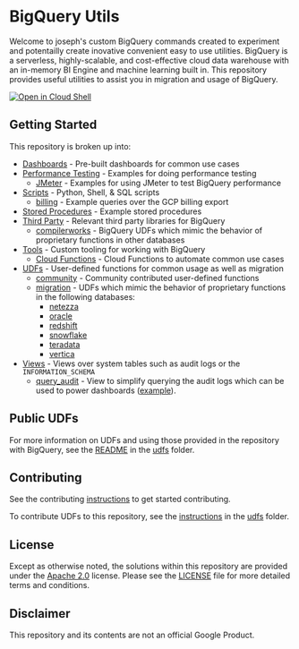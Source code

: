 # BigQuery Utils

Welcome to joseph's custom BigQuery commands created to experiment and potentailly create inovative convenient easy to use utilities. 
BigQuery is a serverless, highly-scalable, and cost-effective cloud data
warehouse with an in-memory BI Engine and machine learning built in. This
repository provides useful utilities to assist you in migration and usage of
BigQuery.

[![Open in Cloud Shell](http://gstatic.com/cloudssh/images/open-btn.svg)](https://console.cloud.google.com/cloudshell/editor?cloudshell_git_repo=https%3A%2F%2Fgithub.com%2FGoogleCloudPlatform%2Fbigquery-utils.git)

## Getting Started

This repository is broken up into:

*   [Dashboards](/dashboards) - Pre-built dashboards for common use cases
*   [Performance Testing](/performance_testing) - Examples for doing performance testing
    *   [JMeter](/performance_testing/jmeter) - Examples for using JMeter to test BigQuery performance
*   [Scripts](/scripts) - Python, Shell, & SQL scripts
    *   [billing](/scripts/billing) - Example queries over the GCP billing
        export
*   [Stored Procedures](/stored_procedures) - Example stored procedures
*   [Third Party](/third_party) - Relevant third party libraries for BigQuery 
    *   [compilerworks](/third_party/compilerworks) - BigQuery UDFs which mimic the behavior of proprietary functions in other databases
*   [Tools](/tools) - Custom tooling for working with BigQuery
    *   [Cloud Functions](/tools/cloud_functions) - Cloud Functions to automate common use cases
*   [UDFs](/udfs) - User-defined functions for common usage as well as migration
    *   [community](/udfs/community) - Community contributed user-defined
        functions
    *   [migration](/udfs/migration) - UDFs which mimic the behavior of
        proprietary functions in the following databases:
        *   [netezza](/udfs/migration/netezza)
        *   [oracle](/udfs/migration/oracle)
        *   [redshift](/udfs/migration/redshift)
        *   [snowflake](/udfs/migration/snowflake)
        *   [teradata](/udfs/migration/teradata)
        *   [vertica](/udfs/migration/vertica)
*   [Views](/views) - Views over system tables such as audit logs or the
    `INFORMATION_SCHEMA`
    *   [query_audit](/views/audit/query_audit.sql) - View to simplify querying
        the audit logs which can be used to power dashboards
        ([example](https://codelabs.developers.google.com/codelabs/bigquery-pricing-workshop/#0)).


## Public UDFs

For more information on UDFs and using those provided in the repository with
BigQuery, see the [README](/udfs/README.md) in the [udfs](/udfs) folder.

## Contributing

See the contributing [instructions](/CONTRIBUTING.md) to get started
contributing.

To contribute UDFs to this repository, see the
[instructions](/udfs/CONTRIBUTING.md) in the [udfs](/udfs) folder.

## License

Except as otherwise noted, the solutions within this repository are provided under the
[Apache 2.0](https://www.apache.org/licenses/LICENSE-2.0) license. Please see
the [LICENSE](/LICENSE) file for more detailed terms and conditions.

## Disclaimer

This repository and its contents are not an official Google Product.
